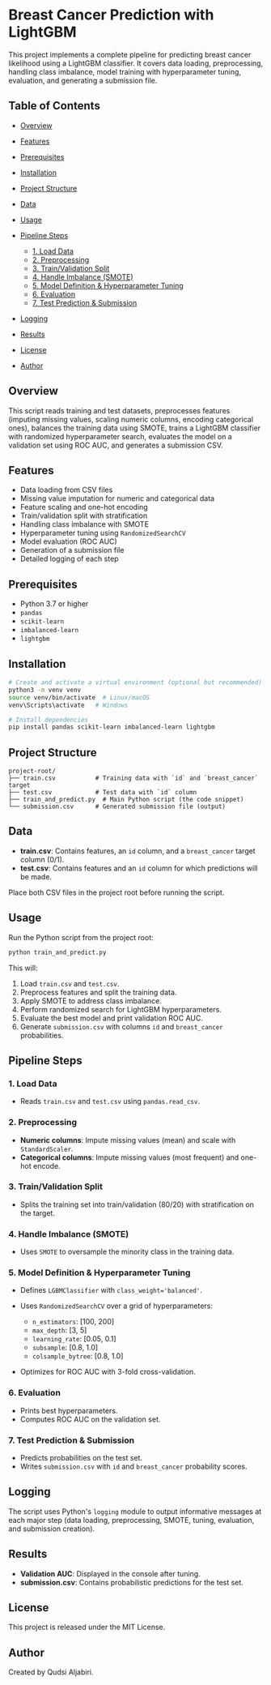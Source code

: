 # Breast Cancer Prediction with LightGBM

This project implements a complete pipeline for predicting breast cancer likelihood using a LightGBM classifier. It covers data loading, preprocessing, handling class imbalance, model training with hyperparameter tuning, evaluation, and generating a submission file.

## Table of Contents

* [Overview](#overview)
* [Features](#features)
* [Prerequisites](#prerequisites)
* [Installation](#installation)
* [Project Structure](#project-structure)
* [Data](#data)
* [Usage](#usage)
* [Pipeline Steps](#pipeline-steps)

  * [1. Load Data](#1-load-data)
  * [2. Preprocessing](#2-preprocessing)
  * [3. Train/Validation Split](#3-trainvalidation-split)
  * [4. Handle Imbalance (SMOTE)](#4-handle-imbalance-smote)
  * [5. Model Definition & Hyperparameter Tuning](#5-model-definition--hyperparameter-tuning)
  * [6. Evaluation](#6-evaluation)
  * [7. Test Prediction & Submission](#7-test-prediction--submission)
* [Logging](#logging)
* [Results](#results)
* [License](#license)
* [Author](#author)

## Overview

This script reads training and test datasets, preprocesses features (imputing missing values, scaling numeric columns, encoding categorical ones), balances the training data using SMOTE, trains a LightGBM classifier with randomized hyperparameter search, evaluates the model on a validation set using ROC AUC, and generates a submission CSV.

## Features

* Data loading from CSV files
* Missing value imputation for numeric and categorical data
* Feature scaling and one-hot encoding
* Train/validation split with stratification
* Handling class imbalance with SMOTE
* Hyperparameter tuning using `RandomizedSearchCV`
* Model evaluation (ROC AUC)
* Generation of a submission file
* Detailed logging of each step

## Prerequisites

* Python 3.7 or higher
* `pandas`
* `scikit-learn`
* `imbalanced-learn`
* `lightgbm`

## Installation

```bash
# Create and activate a virtual environment (optional but recommended)
python3 -m venv venv
source venv/bin/activate  # Linux/macOS
venv\Scripts\activate   # Windows

# Install dependencies
pip install pandas scikit-learn imbalanced-learn lightgbm
```

## Project Structure

```text
project-root/
├── train.csv           # Training data with `id` and `breast_cancer` target
├── test.csv            # Test data with `id` column
├── train_and_predict.py  # Main Python script (the code snippet)
└── submission.csv      # Generated submission file (output)
```

## Data

* **train.csv**: Contains features, an `id` column, and a `breast_cancer` target column (0/1).
* **test.csv**: Contains features and an `id` column for which predictions will be made.

Place both CSV files in the project root before running the script.

## Usage

Run the Python script from the project root:

```bash
python train_and_predict.py
```

This will:

1. Load `train.csv` and `test.csv`.
2. Preprocess features and split the training data.
3. Apply SMOTE to address class imbalance.
4. Perform randomized search for LightGBM hyperparameters.
5. Evaluate the best model and print validation ROC AUC.
6. Generate `submission.csv` with columns `id` and `breast_cancer` probabilities.

## Pipeline Steps

### 1. Load Data

* Reads `train.csv` and `test.csv` using `pandas.read_csv`.

### 2. Preprocessing

* **Numeric columns**: Impute missing values (mean) and scale with `StandardScaler`.
* **Categorical columns**: Impute missing values (most frequent) and one-hot encode.

### 3. Train/Validation Split

* Splits the training set into train/validation (80/20) with stratification on the target.

### 4. Handle Imbalance (SMOTE)

* Uses `SMOTE` to oversample the minority class in the training data.

### 5. Model Definition & Hyperparameter Tuning

* Defines `LGBMClassifier` with `class_weight='balanced'`.
* Uses `RandomizedSearchCV` over a grid of hyperparameters:

  * `n_estimators`: \[100, 200]
  * `max_depth`: \[3, 5]
  * `learning_rate`: \[0.05, 0.1]
  * `subsample`: \[0.8, 1.0]
  * `colsample_bytree`: \[0.8, 1.0]
* Optimizes for ROC AUC with 3-fold cross-validation.

### 6. Evaluation

* Prints best hyperparameters.
* Computes ROC AUC on the validation set.

### 7. Test Prediction & Submission

* Predicts probabilities on the test set.
* Writes `submission.csv` with `id` and `breast_cancer` probability scores.

## Logging

The script uses Python's `logging` module to output informative messages at each major step (data loading, preprocessing, SMOTE, tuning, evaluation, and submission creation).

## Results

* **Validation AUC**: Displayed in the console after tuning.
* **submission.csv**: Contains probabilistic predictions for the test set.

## License

This project is released under the MIT License.

## Author

Created by Qudsi Aljabiri.
